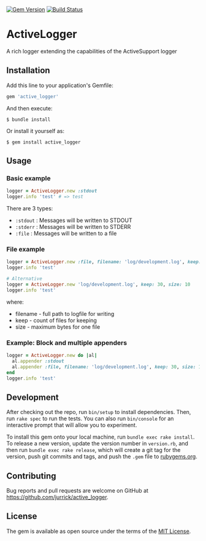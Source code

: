 [![Gem Version](http://img.shields.io/gem/v/active_logger.svg)](http://badge.fury.io/rb/active_logger) [![Build Status](https://travis-ci.com/jurrick/active_logger.svg?branch=master)](https://travis-ci.com/jurrick/active_logger)

# ActiveLogger

A rich logger extending the capabilities of the ActiveSupport logger

## Installation

Add this line to your application's Gemfile:

```ruby
gem 'active_logger'
```

And then execute:

    $ bundle install

Or install it yourself as:

    $ gem install active_logger

## Usage

### Basic example

```ruby
logger = ActiveLogger.new :stdout
logger.info 'test' # => test
```

There are 3 types:

* `:stdout` : Messages will be written to STDOUT
* `:stderr` : Messages will be written to STDERR
* `:file` : Messages will be written to a file

### File example

```ruby
logger = ActiveLogger.new :file, filename: 'log/development.log', keep: 30, size: 10
logger.info 'test'

# Alternative
logger = ActiveLogger.new 'log/development.log', keep: 30, size: 10
logger.info 'test'
```

where:
* filename - full path to logfile for writing
* keep - count of files for keeping
* size - maximum bytes for one file

### Example: Block and multiple appenders

```ruby
logger = ActiveLogger.new do |al|
  al.appender :stdout
  al.appender :file, filename: 'log/development.log', keep: 30, size: 10
end
logger.info 'test'
```

## Development

After checking out the repo, run `bin/setup` to install dependencies. Then, run `rake spec` to run the tests. You can also run `bin/console` for an interactive prompt that will allow you to experiment.

To install this gem onto your local machine, run `bundle exec rake install`. To release a new version, update the version number in `version.rb`, and then run `bundle exec rake release`, which will create a git tag for the version, push git commits and tags, and push the `.gem` file to [rubygems.org](https://rubygems.org).

## Contributing

Bug reports and pull requests are welcome on GitHub at https://github.com/jurrick/active_logger.

## License

The gem is available as open source under the terms of the [MIT License](https://opensource.org/licenses/MIT).
